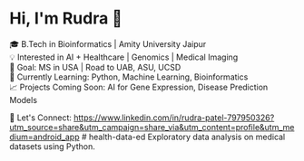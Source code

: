 # Hi, I'm Rudra 👋

🎓 B.Tech in Bioinformatics | Amity University Jaipur  
💡 Interested in AI + Healthcare | Genomics | Medical Imaging  
🚀 Goal: MS in USA | Road to UAB, ASU, UCSD  
🧠 Currently Learning: Python, Machine Learning, Bioinformatics  
📈 Projects Coming Soon: AI for Gene Expression, Disease Prediction Models

🔗 Let's Connect: https://www.linkedin.com/in/rudra-patel-797950326?utm_source=share&utm_campaign=share_via&utm_content=profile&utm_medium=android_app # health-data-ed
Exploratory data analysis on medical datasets using Python.

